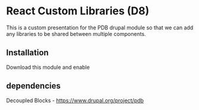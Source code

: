 # React Custom Libraries (D8)

This is a custom presentation for the PDB drupal module so that we can add any
libraries to be shared between multiple components.

## Installation
Download this module and enable

## dependencies
Decoupled Blocks - https://www.drupal.org/project/pdb
